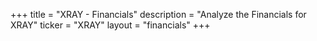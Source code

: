 +++
title = "XRAY - Financials"
description = "Analyze the Financials for XRAY"
ticker = "XRAY"
layout = "financials"
+++

